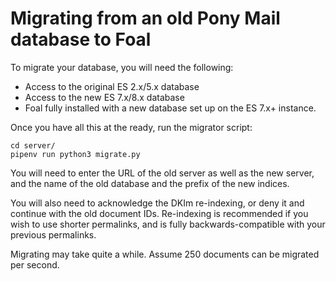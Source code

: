 # Migrating from an old Pony Mail database to Foal

To migrate your database, you will need the following:

- Access to the original ES 2.x/5.x database
- Access to the new ES 7.x/8.x database
- Foal fully installed with a new database set up on the ES 7.x+ instance.

Once you have all this at the ready, run the migrator script:
~~~shell script
cd server/
pipenv run python3 migrate.py
~~~
You will need to enter the URL of the old server as well as the new server, 
and the name of the old database and the prefix of the new indices.

You will also need to acknowledge the DKIm re-indexing, or deny it and 
continue with the old document IDs. Re-indexing is recommended if you wish 
to use shorter permalinks, and is fully backwards-compatible with your 
previous permalinks.

Migrating may take quite a while. Assume 250 documents can be migrated per second.
